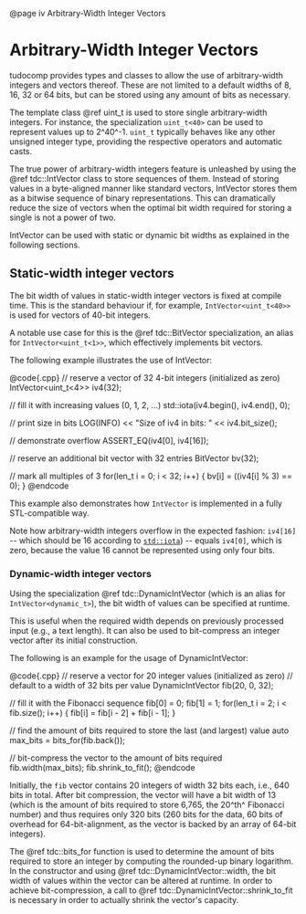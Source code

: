 @page iv Arbitrary-Width Integer Vectors

# Arbitrary-Width Integer Vectors

tudocomp provides types and classes to allow the use of arbitrary-width
integers and vectors thereof. These are not limited to a default widths of 8,
16, 32 or 64 bits, but can be stored using any amount of bits as necessary.

The template class @ref uint_t is used to store single arbitrary-width integers.
For instance, the specialization `uint_t<40>` can be
used to represent values up to 2^40^-1. `uint_t` typically behaves like any
other unsigned integer type, providing the respective operators and automatic
casts.

The true power of arbitrary-width integers feature is unleashed by using the
@ref tdc::IntVector class to store sequences of them. Instead of storing values
in a byte-aligned manner like standard vectors, IntVector stores them as a
bitwise sequence of binary representations. This can dramatically reduce the
size of vectors when the optimal bit width required for storing a single is not
a power of two.

IntVector can be used with static or dynamic bit widths as explained in
the following sections.

## Static-width integer vectors

The bit width of values in static-width integer vectors is fixed at compile
time. This is the standard behaviour if, for example, `IntVector<uint_t<40>>`
is used for vectors of 40-bit integers.

A notable use case for this is the @ref tdc::BitVector specialization,
an alias for `IntVector<uint_t<1>>`, which effectively implements bit vectors.

The following example illustrates the use of IntVector:

@code{.cpp}
// reserve a vector of 32 4-bit integers (initialized as zero)
IntVector<uint_t<4>> iv4(32);

// fill it with increasing values (0, 1, 2, ...)
std::iota(iv4.begin(), iv4.end(), 0);

// print size in bits
LOG(INFO) << "Size of iv4 in bits: " << iv4.bit_size();

// demonstrate overflow
ASSERT_EQ(iv4[0], iv4[16]);

// reserve an additional bit vector with 32 entries
BitVector bv(32);

// mark all multiples of 3
for(len_t i = 0; i < 32; i++) {
    bv[i] = ((iv4[i] % 3) == 0);
}
@endcode

This example also demonstrates how `IntVector` is implemented in a fully
STL-compatible way.

Note how arbitrary-width integers overflow in the expected fashion: `iv4[16]`
-- which should be 16 according to
[`std::iota`](http://en.cppreference.com/w/cpp/algorithm/iota)) --
equals `iv4[0]`, which is zero, because the value 16 cannot be represented using
only four bits.

### Dynamic-width integer vectors

Using the specialization @ref tdc::DynamicIntVector (which is an alias for
`IntVector<dynamic_t>`), the bit width of values can be specified at runtime.

This is useful when the required width depends on previously processed input
(e.g., a text length). It can also be used to bit-compress an integer vector
after its initial construction.

The following is an example for the usage of DynamicIntVector:

@code{.cpp}
// reserve a vector for 20 integer values (initialized as zero)
// default to a width of 32 bits per value
DynamicIntVector fib(20, 0, 32);

// fill it with the Fibonacci sequence
fib[0] = 0;
fib[1] = 1;
for(len_t i = 2; i < fib.size(); i++) {
  fib[i] = fib[i - 2] + fib[i - 1];
}

// find the amount of bits required to store the last (and largest) value
auto max_bits = bits_for(fib.back());

// bit-compress the vector to the amount of bits required
fib.width(max_bits);
fib.shrink_to_fit();
@endcode

Initially, the `fib` vector contains 20 integers of width 32 bits each, i.e.,
640 bits in total. After bit compression, the vector will have a bit width
of 13 (which is the amount of bits required to store 6,765, the 20^th^
Fibonacci number) and thus requires only 320 bits (260 bits for the data, 60
bits of overhead for 64-bit-alignment, as the vector is backed by an array
of 64-bit integers).

The @ref tdc::bits_for function is used to determine the
amount of bits required to store an integer by computing the rounded-up binary
logarithm. In the constructor and using @ref tdc::DynamicIntVector::width,
the bit width of values within the vector can be altered at runtime.
In order to achieve bit-compression, a call to
@ref tdc::DynamicIntVector::shrink_to_fit is necessary in order to actually
shrink the vector's capacity.